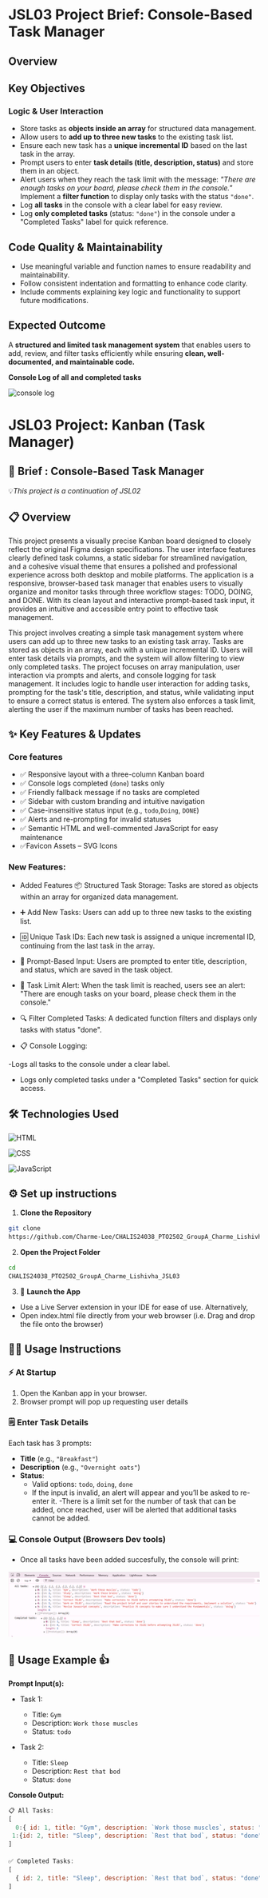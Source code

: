 # JSL03 Project Brief: Console-Based Task Manager

## Overview

## Key Objectives

### Logic & User Interaction

- Store tasks as **objects inside an array** for structured data management.
- Allow users to **add up to three new tasks** to the existing task list.
- Ensure each new task has a **unique incremental ID** based on the last task in the array.
- Prompt users to enter **task details (title, description, status)** and store them in an object.
- Alert users when they reach the task limit with the message:
  _"There are enough tasks on your board, please check them in the console."_
  Implement a **filter function** to display only tasks with the status `"done"`.
- Log **all tasks** in the console with a clear label for easy review.
- Log **only completed tasks** (status: `"done"`) in the console under a "Completed Tasks" label for quick reference.

## Code Quality & Maintainability

- Use meaningful variable and function names to ensure readability and maintainability.
- Follow consistent indentation and formatting to enhance code clarity.
- Include comments explaining key logic and functionality to support future modifications.

## Expected Outcome

A **structured and limited task management system** that enables users to add, review, and filter tasks efficiently while ensuring **clean, well-documented, and maintainable code.**

**Console Log of all and completed tasks**

![console log](./explainer-images/console%20log.png)

# JSL03 Project: Kanban (Task Manager)

## 🚀 Brief : Console-Based Task Manager

💡*This project is a continuation of JSL02*

## 📋 Overview

This project presents a visually precise Kanban board designed to closely reflect the original Figma design specifications. The user interface features clearly defined task columns, a static sidebar for streamlined navigation, and a cohesive visual theme that ensures a polished and professional experience across both desktop and mobile platforms.
The application is a responsive, browser-based task manager that enables users to visually organize and monitor tasks through three workflow stages: TODO, DOING, and DONE. With its clean layout and interactive prompt-based task input, it provides an intuitive and accessible entry point to effective task management.

This project involves creating a simple task management system where users can add up to three new tasks to an existing task array. Tasks are stored as objects in an array, each with a unique incremental ID. Users will enter task details via prompts, and the system will allow filtering to view only completed tasks. The project focuses on array manipulation, user interaction via prompts and alerts, and console logging for task management.
It includes logic to handle user interaction for adding tasks, prompting for the task's title, description, and status, while validating input to ensure a correct status is entered. The system also enforces a task limit, alerting the user if the maximum number of tasks has been reached.

## ✨ Key Features & Updates

### Core features

- ✅ Responsive layout with a three-column Kanban board
- ✅ Console logs completed (`done`) tasks only
- ✅ Friendly fallback message if no tasks are completed
- ✅ Sidebar with custom branding and intuitive navigation
- ✅ Case-insensitive status input (e.g., `todo`,`Doing`, `DONE`)
- ✅ Alerts and re-prompting for invalid statuses
- ✅ Semantic HTML and well-commented JavaScript for easy maintenance
- ✅Favicon Assets – SVG Icons

### New Features:

- Added Features
  📦 Structured Task Storage: Tasks are stored as objects within an array for organized data management.

- ➕ Add New Tasks: Users can add up to three new tasks to the existing list.

- 🆔 Unique Task IDs: Each new task is assigned a unique incremental ID, continuing from the last task in the array.

- 📝 Prompt-Based Input: Users are prompted to enter title, description, and status, which are saved in the task object.

- 🚫 Task Limit Alert: When the task limit is reached, users see an alert:
  "There are enough tasks on your board, please check them in the console."

- 🔍 Filter Completed Tasks: A dedicated function filters and displays only tasks with status "done".

- 📋 Console Logging:

-Logs all tasks to the console under a clear label.

- Logs only completed tasks under a "Completed Tasks" section for quick access.

## 🛠️ Technologies Used

![HTML](https://img.shields.io/badge/HTML5-E34F26?logo=html5&logoColor=white)

![CSS](https://img.shields.io/badge/CSS3-1572B6?logo=css3&logoColor=white)

![JavaScript](https://img.shields.io/badge/JavaScript-ES6+-F7DF1E?logo=javascript&logoColor=black)

## ⚙️ Set up instructions

1. **Clone the Repository**

```bash
git clone
https://github.com/Charme-Lee/CHALIS24038_PTO2502_GroupA_Charme_Lishivha_JSL03.git
```

2. **Open the Project Folder**

```bash
cd
CHALIS24038_PTO2502_GroupA_Charme_Lishivha_JSL03
```

3. 🚀 **Launch the App**

- Use a Live Server extension in your IDE for ease of use.
  Alternatively,
- Open index.html file directly from your web browser (i.e. Drag and drop the file onto the browser)

## 🧑‍💻 Usage Instructions

### ⚡ At Startup

1. Open the Kanban app in your browser.
2. Browser prompt will pop up requesting user details

### 🗒️ Enter Task Details

Each task has 3 prompts:

- **Title** (e.g., `"Breakfast"`)
- **Description** (e.g., `"Overnight oats"`)
- **Status**:
  - Valid options: `todo`, `doing`, `done`
  - If the input is invalid, an alert will appear and you’ll be asked to re-enter it.
    -There is a limit set for the number of task that can be added, once reached, user will be alerted that additional tasks cannot be added.

### 💻 Console Output (Browsers Dev tools)

- Once all tasks have been added succesfully, the console will print:

![title prompt](./explainer-images/consolelog.png)

## 📖 Usage Example 👍

**Prompt Input(s):**

- Task 1:

  - Title: `Gym`
  - Description: `Work those muscles`
  - Status: `todo`

- Task 2:
  - Title: `Sleep`
  - Description: `Rest that bod`
  - Status: `done`

**Console Output:**

```js
📋 All Tasks:
[
  0:{ id: 1, title: "Gym", description: `Work those muscles`, status: "todo"},
 1:{id: 2, title: "Sleep", description: `Rest that bod`, status: "done"}
]

✅ Completed Tasks:
[
  { id: 2, title: "Sleep", description: `Rest that bod`, status: "done"}
]

```
